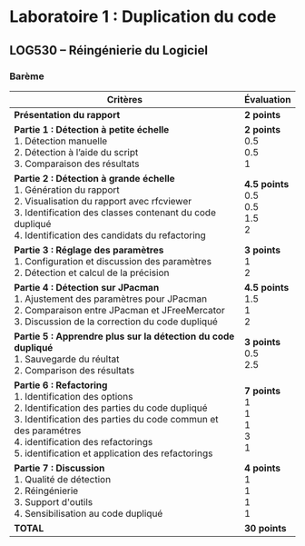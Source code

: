 # Laboratoire 1 : Duplication du code
## LOG530 – Réingénierie du Logiciel
### Barème

| Critères                                                                                                                                                                                                                                                                              | Évaluation                                       |
|---------------------------------------------------------------------------------------------------------------------------------------------------------------------------------------------------------------------------------------------------------------------------------------|--------------------------------------------------|
| **Présentation du rapport**                                                                                                                                                                                                                                                           | **2 points**                                     |
| **Partie 1 : Détection à petite échelle** <br> 1. Détection manuelle <br> 2. Détection à l’aide du script <br> 3. Comparaison des résultats                                                                                                                                           | **2 points** <br> 0.5 <br> 0.5  <br> 1           |
| **Partie 2 : Détection à grande échelle** <br> 1. Génération du rapport <br> 2. Visualisation du rapport avec rfcviewer <br> 3. Identification des classes contenant du code dupliqué<br> 4. Identification des candidats du refactoring                                              | **4.5 points** <br> 0.5 <br> 0.5 <br> 1.5 <br> 2 |
| **Partie 3 : Réglage des paramètres** <br> 1. Configuration et discussion des paramètres <br> 2. Détection et calcul de la précision                                                                                                                                                  | **3 points** <br> 1 <br> 2                       |
| **Partie 4 : Détection sur JPacman** <br> 1. Ajustement des paramètres pour JPacman <br> 2. Comparaison entre JPacman et JFreeMercator <br> 3. Discussion de la correction du code dupliqué                                                                                           | **4.5 points** <br> 1.5 <br> 1 <br> 2            |
| **Partie 5 : Apprendre plus sur la détection du code dupliqué** <br> 1. Sauvegarde du réultat <br> 2. Comparison des résultats                                                                                                                                                        | **3 points** <br> 0.5 <br> 2.5 <br>              |
| **Partie 6 : Refactoring** <br> 1. Identification des options <br> 2. Identification des parties du code dupliqué <br> 3. Identification des parties du code commun et des paramétres <br> 4. identification des refactorings  <br> 5. identification et application des refactorings | **7 points** <br> 1 <br> 1 <br> 1 <br> 3  <br> 1 |
| **Partie 7 : Discussion** <br> 1. Qualité de détection <br> 2. Réingénierie <br> 3. Support d'outils <br> 4. Sensibilisation au code dupliqué                                                                                                                                         | **4 points** <br> 1 <br> 1 <br> 1 <br> 1         |
| **TOTAL**                                                                                                                                                                                                                                                                             | **30 points**                                    |